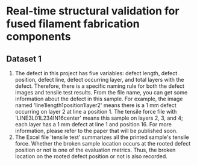# Real-time structural validation for fused filament fabrication components

## Dataset 1
1. The defect in this project has five variables: defect length, defect position, defect line, defect occurring layer, and total layers with the defect. Therefore, there is a specific naming rule for both the defect images and tensile test results. From the file name, you can get some information about the defect in this sample. For example, the image named 'line1length1position1layer2' means there is a 1 mm defect occurring on layer 2 at line a position 1. The tensile force file with 'LINE3L01L234IN16center' means this sample on layers 2, 3, and 4; each layer has a 1 mm defect at line 1 and position 16. For more information, please refer to the paper that will be published soon.
1. The Excel file 'tensile test' summarizes all the printed sample's tensile force. Whether the broken sample location occurs at the rooted defect position or not is one of the evaluation metrics. Thus, the broken location on the rooted defect position or not is also recorded.